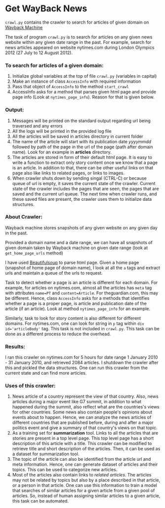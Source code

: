 
# Get WayBack News

`crawl.py` contains the crawler to search for articles of given domain on [Wayback Machine](https://web.archive.org)

The task of program `crawl.py` is to search for articles on any given news website within any given date range in the past. For example, search for news articles appeared on website nytimes.com during London Olympics 2012 (27 July to 12 August 2012).

### To search for articles of a given domain:
  1. Initialize global variables at the top of file `crawl.py` (variables in capital)
  2. Make an instance of class `AccessInfo` with required information
  3. Pass that object of `AccessInfo` to the method `start_crawl`
  4. AccessInfo asks for a method that parses given html page and provide page info (Look at `nytimes_page_info`). Reason for that is given below.

### Output:
  1. Messages will be printed on the standard output regarding url being traversed and any errors
  2. All the logs will be printed in the provided log file
  3. All the articles will be saved in articles directory in current folder
  4. The name of the article will start with its publication date *yyyymmdd* followed by path of the page in the url of the page (path after domain name). Look for an example in **articles** directory.
  5. The articles are stored in form of their default html page. It is easy to write a function to extract only story content once we know that a page is an article. In addition to that, there can be other useful links on that page also like links to related pages, or links to images.
  6. When crawler shuts down by sending singal (CTRL-C) or because queue of url is empty, it saves the current state of the crawler. Current state of the crawler includes the pages that are seen, the pages that are saved and the current url queue. The next time when crawler runs, and these saved files are present, the crawler uses them to initialize data structures.

### About Crawler:

Wayback machine stores snapshots of any given website on any given day in the past.

Provided a domain name and a date range, we can have all snapshots of given domain taken by Wayback machine on given date range (look at `get_home_page_urls` method)

I have used [Beautifulsoup](https://www.crummy.com/software/BeautifulSoup/bs4/doc/) to parse html page.
Given a home page (snapshot of home page of domain name), I look at all the `a` tags and extract urls and maintain a queue of the urls to request.

Task to detect whether a page is an article is different for each domain. For example, for articles on nytimes.com, almost all the articles has `meta` tag with attributes `name=PT` and `content=Article`. For theguardian.com, this may be different. Hence, class `AccessInfo` asks for a methods that identifies whether a page is a proper page, is article and publication date of the article (if an article). Look at method `nytimes_page_info` for an example.

Similarly, task to look for story content is also different for different domains. For nytimes.com, one can look for string in `p` tag within `div id='articleBody'` tag. This task is not included in `crawl.py`. This task can be done as a different process to reduce the overhead.

### Results:
I ran this crawler on nytimes.com for 5 hours for date range 1 January 2010 - 31 January 2010, and retrieved 2084 articles. I shutdown the crawler after this and pickled the data structures. One can run this crawler from the current state and can find more articles.


### Uses of this crawler:
  1. News article of a country represent the view of that country. Also, news articles during a major event like G7 summit, in addition to what happened during the summit, also reflect what are the countries's views for other countries. Some news also contain people's opinions about events about to happen. Hence, we can analyze the news articles of different countries that are published before, during and after a major politics event and give a summary of that country's views on that topic.
  2. As a training set for **summarization** tool. Links to all the articles that are stories are present in a top level page. This top level page has a short description of this article with a title. This crawler can be modified to retrieve title and short description of the articles. Then, it can be used as a dataset for summarization tool. 
  3. The topic of the article can also be identified from the article url and meta information. Hence, one can generate dataset of articles and their topics. This can be used to categorize new articles.
  4. Most of the articles also contain links to *related articles*. The articles may not be related by topics but also by a place described in that article, or a person in that article. One can use this information to train a model that searches of similar articles for a given article from a given pool of articles. So, instead of human assigning similar articles to a given article, this task can be automated.